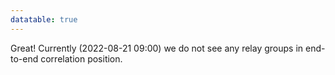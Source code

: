 ```yaml
---
datatable: true
---
```



Great! Currently (2022-08-21 09:00) we do not see any relay groups
in end-to-end correlation position.
